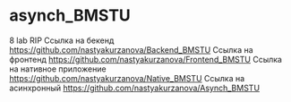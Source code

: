 # asynch_BMSTU
8 lab RIP
Ссылка на бекенд https://github.com/nastyakurzanova/Backend_BMSTU
Ссылка на фронтенд https://github.com/nastyakurzanova/Frontend_BMSTU
Ссылка на нативное приложение https://github.com/nastyakurzanova/Native_BMSTU
Ссылка на асинхронный https://github.com/nastyakurzanova/Asynch_BMSTU
